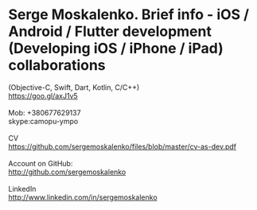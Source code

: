 # Serge Moskalenko. Brief info - iOS / Android / Flutter development (Developing iOS / iPhone / iPad) collaborations
(Objective-C, Swift, Dart, Kotlin, C/C++)<br/>
https://goo.gl/axJ1v5
<br>
<br>
Mob: +380677629137 <br/>
skype:camopu-ympo <br/>
<br>
CV<br/>
https://github.com/sergemoskalenko/files/blob/master/cv-as-dev.pdf
<br/><br/>
Account on GitHub: <br/>
http://github.com/sergemoskalenko
<br><br>
LinkedIn<br>
http://www.linkedin.com/in/sergemoskalenko
<br><br>
<!--iOS applications online in your browser:<br>
http://camopu.rhorse.ru/ios-app-online.html
<br><br>
CV online (russian):<br>
http://camopu.rhorse.ru/resume.html
<br><br 

<br><br>
???

<br><br>
<br><br 


<br><br 

<br><br>
???

<br><br>
<br><br 

<br><br>

<br><br 


<br><br>
???

<br><br 

<br><br>
???

<br><br>
<br><br 

<br><br>

<br><br 


<br><br>
???

<br><br>

<br><br 


<br><br>
???

<br><br 

<br><br>
???

<br><br>
<br><br 

<br><br>

<br><br 


<br><br>
???

<br><br 

<br><br>
???

<br><br>
<br><br 

<br><br>

<br><br 


<br><br>
???

<br><br>
<br><br 


<br><br 

<br><br>
???

<br><br>


-->

